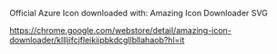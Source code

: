 Official Azure Icon downloaded with: Amazing Icon Downloader SVG

https://chrome.google.com/webstore/detail/amazing-icon-downloader/kllljifcjfleikiipbkdcgllbllahaob?hl=it